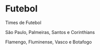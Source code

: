 # Futebol
Times de Futebol

São Paulo, Palmeiras, Santos e Corinthians

Flamengo, Fluminense, Vasco e Botafogo
